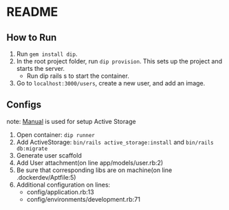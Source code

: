 # README

## How to Run
1. Run `gem install dip`.
2. In the root project folder, run `dip provision`. This sets up the project and starts the server.
   - Run dip rails s to start the container.
3. Go to `localhost:3000/users`, create a new user, and add an image.

## Configs

note: [Manual](https://edgeguides.rubyonrails.org/active_storage_overview.html) is used for setup Active Storage
1. Open container: `dip runner`
2. Add ActiveStorage: `bin/rails active_storage:install` and `bin/rails db:migrate`
3. Generate user scaffold 
4. Add User attachment(on line app/models/user.rb:2) 
5. Be sure that corresponding libs are on machine(on line .dockerdev/Aptfile:5)
6. Additional configuration on lines:
   - config/application.rb:13
   - config/environments/development.rb:71
